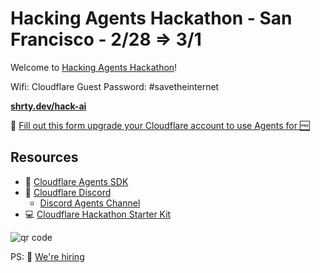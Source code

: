 # Hacking Agents Hackathon - San Francisco - 2/28 => 3/1

Welcome to [Hacking Agents Hackathon](https://lu.ma/hacking-agents-hackathon)!

Wifi: Cloudflare Guest
Password: #savetheinternet

**[shrty.dev/hack-ai](https://shrty.dev/hack-ai)**

📝 [Fill out this form upgrade your Cloudflare account to use Agents for 🆓](https://shrty.dev/upgrade-agents)


## Resources

- 🧠 [Cloudflare Agents SDK](https://github.com/cloudflare/agents)
- 🧡 [Cloudflare Discord](https://discord.cloudflare.com)
  - [Discord Agents Channel](https://discord.com/channels/595317990191398933/1344688586146189475) 
- 💻 [Cloudflare Hackathon Starter Kit](https://github.com/craigsdennis/hackathon-helper-workers-ai)


![qr code](qr.png "This page")

PS: 🤝 [We're hiring](https://www.cloudflare.com/careers/)
